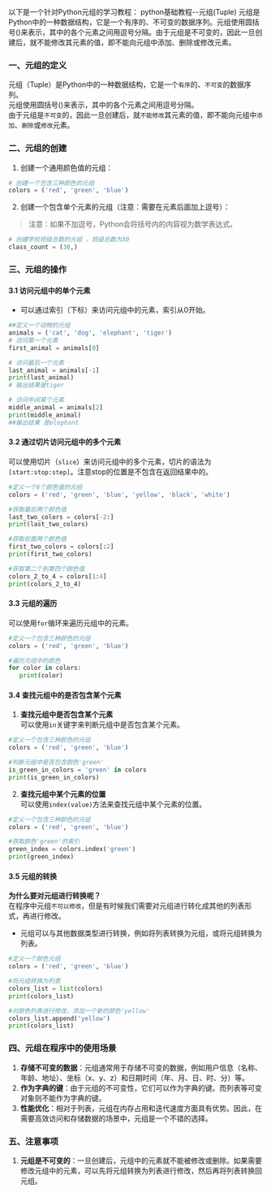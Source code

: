 以下是一个针对Python元组的学习教程：
python基础教程--元组(Tuple)
元组是Python中的一种数据结构，它是一个有序的、不可变的数据序列。元组使用圆括号()来表示，其中的各个元素之间用逗号分隔。由于元组是不可变的，因此一旦创建后，就不能修改其元素的值，即不能向元组中添加、删除或修改元素。

### 一、元组的定义

元组（Tuple）是Python中的一种数据结构，它是一个``有序``的、``不可变``的数据序列。  
元组使用圆括号()来表示，其中的各个元素之间用逗号分隔。  
由于元组是``不可变``的，因此一旦创建后，就``不能修改``其元素的值，即不能向元组中``添加``、``删除``或``修改``元素。

### 二、元组的创建

1. 创建一个通用颜色值的元组：

```python
# 创建一个包含三种颜色的元组
colors = ('red', 'green', 'blue')
```

2. 创建一个包含单个元素的元组（注意：需要在元素后面加上逗号）：

>注意：如果不加逗号，Python会将括号内的内容视为数学表达式。

```python
# 创建学校班级总数的元组 ，班级总数为30
class_count = (30,)
```

### 三、元组的操作

#### 3.1 **访问元组中的单个元素**

* 可以通过索引（下标）来访问元组中的元素，索引从0开始。

 ```python
##定义一个动物的元组
animals = ('cat', 'dog', 'elephant', 'tiger')
# 访问第一个元素
first_animal = animals[0]

# 访问最后一个元素
last_animal = animals[-1]
print(last_animal)
# 输出结果是tiger

# 访问中间某个元素
middle_animal = animals[2]
print(middle_animal)
##输出结果 是elephant
 ```

#### 3.2 **通过切片访问元组中的多个元素**

可以使用切片（``slice``）来访问元组中的多个元素，切片的语法为`[start:stop:step]`。注意stop的位置是不包含在返回结果中的。

 ```python
#定义一个6个颜色值的元组
colors = ('red', 'green', 'blue', 'yellow', 'black', 'white')

#获取最后两个颜色值
last_two_colors = colors[-2:]
print(last_two_colors)

#获取前面两个颜色值
first_two_colors = colors[:2]
print(first_two_colors)

#获取第二个到第四个颜色值
colors_2_to_4 = colors[1:4]
print(colors_2_to_4)

 ```

#### 3.3 **元组的遍历**

可以使用`for`循环来遍历元组中的元素。

 ```python
#定义一个包含三种颜色的元组
colors = ('red', 'green', 'blue')

#遍历元组中的颜色
for color in colors:
    print(color)
 ```

#### 3.4 **查找元组中的是否包含某个元素**

1. **查找元组中是否包含某个元素**  
可以使用`in`关键字来判断元组中是否包含某个元素。

 ```python
#定义一个包含三种颜色的元组
colors = ('red', 'green', 'blue')

#判断元组中是否包含颜色'green'
is_green_in_colors = 'green' in colors
print(is_green_in_colors)
 ```

2. **查找元组中某个元素的位置**  
可以使用`index(value)`方法来查找元组中某个元素的位置。

 ```python
#定义一个包含三种颜色的元组
colors = ('red', 'green', 'blue')

#获取颜色'green'的索引
green_index = colors.index('green')
print(green_index)
 ```

#### 3.5 **元组的转换**

**为什么要对元组进行转换呢？**  
在程序中元组``不可以修改``，但是有时候我们需要对元组进行转化成其他的列表形式，再进行修改。

* 元组可以与其他数据类型进行转换，例如将列表转换为元组，或将元组转换为列表。

 ```python
#定义一个颜色元组
colors = ('red', 'green', 'blue')

#将元组转换为列表
colors_list = list(colors)
print(colors_list)

#对颜色列表进行修改，添加一个新的颜色'yellow'
colors_list.append('yellow')
print(colors_list)
 
 ```

### 四、元组在程序中的使用场景

1. **存储不可变的数据**：元组通常用于存储不可变的数据，例如用户信息（名称、年龄、地址）、坐标（x、y、z）和日期时间（年、月、日、时、分）等。
2. **作为字典的键**：由于元组的不可变性，它们可以作为字典的键。而列表等可变对象则不能作为字典的键。
3. **性能优化**：相对于列表，元组在内存占用和迭代速度方面具有优势。因此，在需要高效访问和存储数据的场景中，元组是一个不错的选择。

### 五、注意事项

1. **元组是不可变的**：一旦创建后，元组中的元素就不能被修改或删除。如果需要修改元组中的元素，可以先将元组转换为列表进行修改，然后再将列表转换回元组。
